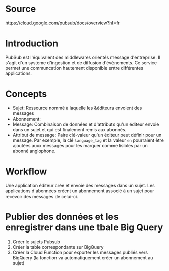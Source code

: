 # Source
https://cloud.google.com/pubsub/docs/overview?hl=fr
# Introduction
PubSub est l'équivalent des middlewares orientés message d'entreprise.
Il s'agit d'un système d'ingestion et de diffusion d'évènements.
Ce service permet une communcation hautement disponible entre différentes applications.

# Concepts
- Sujet: Ressource nommé à laquelle les &éditeurs envoient des messages
- Abonnement: 
- Message: Combinaison de données et d'attributs qu'un éditeur envoie dans un sujet et qui est finalement remis aux abonnés.
- Attribut de message: Paire clé-valeur qu'un éditeur peut définir pour un message. Par exemple, la clé `language_tag` et la valeur `en` pourraient être ajoutées auxx messages pour les marquer comme lisibles par un abonné anglophone.

# Workflow
Une application éditeur crée et envoie des messages dans un sujet.
Les applications d'abonnées créent un abonnement associé à un sujet pour recevoir des messages de celui-ci.

# Publier des données et les enregistrer dans une tbale Big Query
1. Créer le sujets Pubsub
2. Créer la table correspondante sur BigQuery
3. Créer la Cloud Function pour exporter les messages publiés vers BigQuery (la fonction va automatiquement créer un abonnement au sujet)
